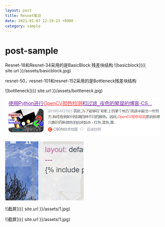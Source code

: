 ```yaml
---
layout: post
title: Resnet笔记
date: 2021-01-07 12:19:23 +0900
category: sample
---
```

# post-sample


Resnet-18和Resnet-34采用的是BasicBlock 残差块结构
![basicblock]({{ site.url }}/assets/basicblock.jpg)


resnet-50，resnet-101和resnet-152采用的是Bottleneck残差块结构

![bottleneck]({{ site.url }}/assets/bottleneck.jpg)


![](images/1609996595574.png)


![test image](./images/1609999846584.png)




![截屏]({{ site.url }}/assets/1.jpg)

![截屏]({{ site.url }}/assets/1.jpg)
